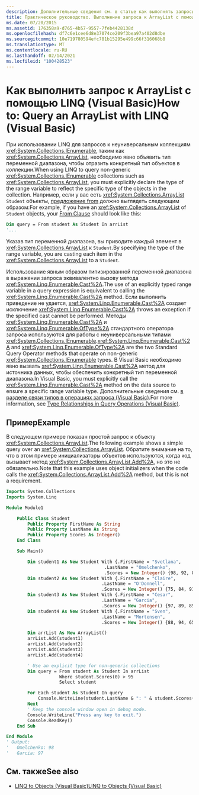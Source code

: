 ```yaml
---
description: Дополнительные сведения см. в статье как выполнять запросы к ArrayList с помощью LINQ (Visual Basic)
title: Практическое руководство. Выполнение запроса к ArrayList с помощью LINQ
ms.date: 07/20/2015
ms.assetid: 176358a9-d765-4b57-9557-7feb4428138d
ms.openlocfilehash: df7c6e1cee6d8e37074ce209f3bea97a402d8dbe
ms.sourcegitcommit: 10e719780594efc781b15295e499c66f316068b8
ms.translationtype: MT
ms.contentlocale: ru-RU
ms.lasthandoff: 02/14/2021
ms.locfileid: "100428523"
---
```

# <a name="how-to-query-an-arraylist-with-linq-visual-basic"></a><span data-ttu-id="7f3dd-103">Как выполнить запрос к ArrayList с помощью LINQ (Visual Basic)</span><span class="sxs-lookup"><span data-stu-id="7f3dd-103">How to: Query an ArrayList with LINQ (Visual Basic)</span></span>

<span data-ttu-id="7f3dd-104">При использовании LINQ для запросов к неуниверсальным коллекциям <xref:System.Collections.IEnumerable>, таким как <xref:System.Collections.ArrayList>, необходимо явно объявить тип переменной диапазона, чтобы отразить конкретный тип объектов в коллекции.</span><span class="sxs-lookup"><span data-stu-id="7f3dd-104">When using LINQ to query non-generic <xref:System.Collections.IEnumerable> collections such as <xref:System.Collections.ArrayList>, you must explicitly declare the type of the range variable to reflect the specific type of the objects in the collection.</span></span> <span data-ttu-id="7f3dd-105">Например, если у вас есть <xref:System.Collections.ArrayList> `Student` объекты, [предложение from](../../../language-reference/queries/from-clause.md) должно выглядеть следующим образом:</span><span class="sxs-lookup"><span data-stu-id="7f3dd-105">For example, if you have an <xref:System.Collections.ArrayList> of `Student` objects, your [From Clause](../../../language-reference/queries/from-clause.md) should look like this:</span></span>

```vb
Dim query = From student As Student In arrList
'...
```

<span data-ttu-id="7f3dd-106">Указав тип переменной диапазона, вы приводите каждый элемент в <xref:System.Collections.ArrayList> к `Student`.</span><span class="sxs-lookup"><span data-stu-id="7f3dd-106">By specifying the type of the range variable, you are casting each item in the <xref:System.Collections.ArrayList> to a `Student`.</span></span>

<span data-ttu-id="7f3dd-107">Использование явным образом типизированной переменной диапазона в выражении запроса эквивалентно вызову метода <xref:System.Linq.Enumerable.Cast%2A>.</span><span class="sxs-lookup"><span data-stu-id="7f3dd-107">The use of an explicitly typed range variable in a query expression is equivalent to calling the <xref:System.Linq.Enumerable.Cast%2A> method.</span></span> <span data-ttu-id="7f3dd-108">Если выполнить приведение не удается, <xref:System.Linq.Enumerable.Cast%2A> создает исключение.</span><span class="sxs-lookup"><span data-stu-id="7f3dd-108"><xref:System.Linq.Enumerable.Cast%2A> throws an exception if the specified cast cannot be performed.</span></span> <span data-ttu-id="7f3dd-109">Методы <xref:System.Linq.Enumerable.Cast%2A> и <xref:System.Linq.Enumerable.OfType%2A> стандартного оператора запроса используются для работы с неуниверсальными типами <xref:System.Collections.IEnumerable>.</span><span class="sxs-lookup"><span data-stu-id="7f3dd-109"><xref:System.Linq.Enumerable.Cast%2A> and <xref:System.Linq.Enumerable.OfType%2A> are the two Standard Query Operator methods that operate on non-generic <xref:System.Collections.IEnumerable> types.</span></span> <span data-ttu-id="7f3dd-110">В Visual Basic необходимо явно вызвать <xref:System.Linq.Enumerable.Cast%2A> метод для источника данных, чтобы обеспечить конкретный тип переменной диапазона.</span><span class="sxs-lookup"><span data-stu-id="7f3dd-110">In Visual Basic, you must explicitly call the <xref:System.Linq.Enumerable.Cast%2A> method on the data source to ensure a specific range variable type.</span></span> <span data-ttu-id="7f3dd-111">Дополнительные сведения см. [в разделе связи типов в операциях запроса (Visual Basic)](type-relationships-in-query-operations.md).</span><span class="sxs-lookup"><span data-stu-id="7f3dd-111">For more information, see [Type Relationships in Query Operations (Visual Basic)](type-relationships-in-query-operations.md).</span></span>

## <a name="example"></a><span data-ttu-id="7f3dd-112">Пример</span><span class="sxs-lookup"><span data-stu-id="7f3dd-112">Example</span></span>

<span data-ttu-id="7f3dd-113">В следующем примере показан простой запрос к объекту <xref:System.Collections.ArrayList>.</span><span class="sxs-lookup"><span data-stu-id="7f3dd-113">The following example shows a simple query over an <xref:System.Collections.ArrayList>.</span></span> <span data-ttu-id="7f3dd-114">Обратите внимание на то, что в этом примере инициализаторы объектов используются, когда код вызывает метод <xref:System.Collections.ArrayList.Add%2A>, но это не обязательно.</span><span class="sxs-lookup"><span data-stu-id="7f3dd-114">Note that this example uses object initializers when the code calls the <xref:System.Collections.ArrayList.Add%2A> method, but this is not a requirement.</span></span>

```vb
Imports System.Collections
Imports System.Linq

Module Module1

    Public Class Student
        Public Property FirstName As String
        Public Property LastName As String
        Public Property Scores As Integer()
    End Class

    Sub Main()

        Dim student1 As New Student With {.FirstName = "Svetlana",
                                     .LastName = "Omelchenko",
                                     .Scores = New Integer() {98, 92, 81, 60}}
        Dim student2 As New Student With {.FirstName = "Claire",
                                    .LastName = "O'Donnell",
                                    .Scores = New Integer() {75, 84, 91, 39}}
        Dim student3 As New Student With {.FirstName = "Cesar",
                                    .LastName = "Garcia",
                                    .Scores = New Integer() {97, 89, 85, 82}}
        Dim student4 As New Student With {.FirstName = "Sven",
                                    .LastName = "Mortensen",
                                    .Scores = New Integer() {88, 94, 65, 91}}

        Dim arrList As New ArrayList()
        arrList.Add(student1)
        arrList.Add(student2)
        arrList.Add(student3)
        arrList.Add(student4)

        ' Use an explicit type for non-generic collections
        Dim query = From student As Student In arrList
                    Where student.Scores(0) > 95
                    Select student

        For Each student As Student In query
            Console.WriteLine(student.LastName & ": " & student.Scores(0))
        Next
        ' Keep the console window open in debug mode.
        Console.WriteLine("Press any key to exit.")
        Console.ReadKey()
    End Sub

End Module
' Output:
'   Omelchenko: 98
'   Garcia: 97
```

## <a name="see-also"></a><span data-ttu-id="7f3dd-115">См. также</span><span class="sxs-lookup"><span data-stu-id="7f3dd-115">See also</span></span>

- [<span data-ttu-id="7f3dd-116">LINQ to Objects (Visual Basic)</span><span class="sxs-lookup"><span data-stu-id="7f3dd-116">LINQ to Objects (Visual Basic)</span></span>](linq-to-objects.md)
